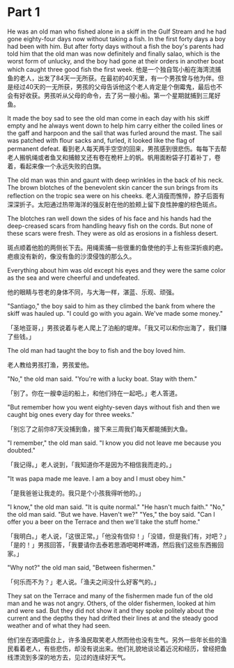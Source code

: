 # Part 1
He was an old man who fished alone in a skiff in the Gulf Stream and he had gone eighty-four days now without taking a fish. In the first forty days a boy had been with him. But after forty days without a fish the boy's parents had told him that the old man was now definitely and finally salao, which is the worst form of unlucky, and the boy had gone at their orders in another boat which caught three good fish the first week.
他是一个独自驾小船在海湾流捕鱼的老人，出发了84天一无所获。在最初的40天里，有一个男孩曾与他为伴。但是经过40天的一无所获，男孩的父母告诉他这个老人肯定是个倒霉鬼，最后也不会有好收获。男孩听从父母的命令，去了另一艘小船。第一个星期就捕到三尾好鱼。

It made the boy sad to see the old man come in each day with his skiff empty and he always went down to help him carry either the coiled lines or the gaff and harpoon and the sail that was furled around the mast. The sail was patched with flour sacks and, furled, it looked like the flag of permanent defeat.
看到老人每天两手空空的回来，男孩感到很悲伤。每每下去帮老人搬帆绳或者鱼叉和捕鲸叉还有卷在桅杆上的帆。帆用面粉袋子打着补丁，卷着，看起来像一个永远失败的白旗。

The old man was thin and gaunt with deep wrinkles in the back of his neck. The brown blotches of the benevolent skin cancer the sun brings from its reflection on the tropic sea were on his cheeks.
老人消瘦而憔悴，脖子后面有深深折子。太阳通过热带海洋的强反射在他的脸颊上留下良性肿瘤的棕色斑点。

The blotches ran well down the sides of his face and his hands had the deep-creased scars from handling heavy fish on the cords. But none of these scars were fresh. They were as old as erosions in a fishless desert.

斑点顺着他脸的两侧长下去。用绳索捕一些很重的鱼使他的手上有些深折痕的疤。疤痕没有新的，像没有鱼的沙漠侵蚀的那么久。

Everything about him was old except his eyes and they were the same color as the sea and were cheerful and undefeated.

他的眼睛与苍老的身体不同，与大海一样，湛蓝、乐观、顽强。

"Santiago," the boy said to him as they climbed the bank from where the skiff was hauled up. "I could go with you again. We've made some money."

「圣地亚哥，」男孩说着与老人爬上了泊船的堤岸。「我又可以和你出海了，我们赚了些钱。」

The old man had taught the boy to fish and the boy loved him.

老人教给男孩打渔，男孩爱他。

"No," the old man said. "You're with a lucky boat. Stay with them."

「别了。你在一艘幸运的船上，和他们待在一起吧。」老人答道。

"But remember how you went eighty-seven days without fish and then we caught big ones every day for three weeks."

「别忘了之前你87天没捕到鱼，接下来三周我们每天都能捕到大鱼。

"I remember," the old man said. "I know you did not leave me because you doubted."

「我记得。」老人说到，「我知道你不是因为不相信我而走的。」

"It was papa made me leave. I am a boy and I must obey him."

「是我爸爸让我走的。我只是个小孩我得听他的。」

"I know," the old man said. "It is quite normal." "He hasn't much faith." "No," the old man said. "But we have. Haven't we?" "Yes," the boy said. "Can I offer you a beer on the Terrace and then we'll take the stuff home."

「我明白。」老人说，「这很正常。」「他没有信仰！」「没错，但是我们有，对吧？」「是的！」男孩回答，「我要请你去泰若思酒吧喝杯啤酒，然后我们这些东西搬回家。」

"Why not?" the old man said, "Between fishermen."

「何乐而不为？」老人说。「渔夫之间没什么好客气的。」

They sat on the Terrace and many of the fishermen made fun of the old man and he was not angry. Others, of the older fishermen, looked at him and were sad. But they did not show it and they spoke politely about the current and the depths they had drifted their lines at and the steady good weather and of what they had seen.

他们坐在酒吧露台上，许多渔民取笑老人然而他也没有生气。另外一些年长些的渔民看着老人，有些悲伤，却没有说出来。他们礼貌地谈论着近况和经历，曾经把鱼线漂流到多深的地方去，见过的连续好天气。
